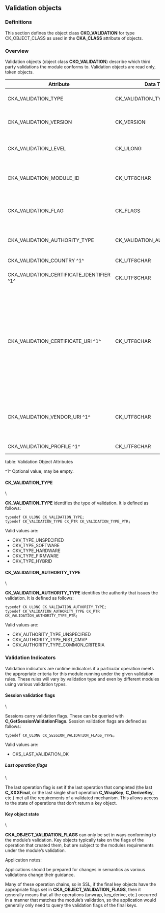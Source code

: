 ## Validation objects

### Definitions

This section defines the object class **CKO_VALIDATION** for type
CK_OBJECT_CLASS as used in the **CKA_CLASS** attribute of objects.

### Overview

Validation objects (object class **CKO_VALIDATION**) describe which third
party validations the module conforms to. Validation objects are read only,
token objects.

| Attribute                | Data Type          | Meaning                 |
|--------------------------|--------------------|-------------------------|
| CKA_VALIDATION_TYPE      | CK_VALIDATION_TYPE | Identifier indicating the validation type |
| CKA_VALIDATION_VERSION   | CK_VERSION         | Version of the validation standard or specification |
| CKA_VALIDATION_LEVEL     | CK_ULONG           | Validation level, Meaning is Validation type specific |
| CKA_VALIDATION_MODULE_ID | CK_UTF8CHAR        | How the module is identified in the validation documentation |
| CKA_VALIDATION_FLAG      | CK_FLAGS           | Flags identifying this validation in sessions and objects |
| CKA_VALIDATION_AUTHORITY_TYPE | CK_VALIDATION_AUTHORITY_TYPE | Identifies the authority that issues the validation |
| CKA_VALIDATION_COUNTRY ^1^ | CK_UTF8CHAR      | 2 letter ISO country code |
| CKA_VALIDATION_CERTIFICATE_IDENTIFIER ^1^ | CK_UTF8CHAR | Identifier of the validation certificate |
| CKA_VALIDATION_CERTIFICATE_URI ^1^ | CK_UTF8CHAR | Validation authority URI from which information related to the validation is available. If the Validation Certificate URI is not provided, the validation object SHOULD include a Validation Vendor URI. |
| CKA_VALIDATION_VENDOR_URI ^1^ | CK_UTF8CHAR   | Validation Vendor URI from which information related to the validation is available. |
| CKA_VALIDATION_PROFILE ^1^ | CK_UTF8CHAR      | Profile used for validation |
table: Validation Object Attributes

^1^ Optional value; may be empty.

#### CK_VALIDATION_TYPE
\  

**CK_VALIDATION_TYPE** identifies the type of validation. It is defined as
follows:

~~~{.c}
typedef CK_ULONG CK_VALIDATION_TYPE;
typedef CK_VALIDATION_TYPE CK_PTR CK_VALIDATION_TYPE_PTR;
~~~

Valid values are:  
- CKV_TYPE_UNSPECIFIED  
- CKV_TYPE_SOFTWARE  
- CKV_TYPE_HARDWARE  
- CKV_TYPE_FIRMWARE  
- CKV_TYPE_HYBRID  

#### CK_VALIDATION_AUTHORITY_TYPE
\  

**CK_VALIDATION_AUTHORITY_TYPE** identifies the authority that issues the
validation. It is defined as follows:

~~~{.c}
typedef CK_ULONG CK_VALIDATION_AUTHORITY_TYPE;
typedef CK_VALIDATION_AUTHORITY_TYPE CK_PTR CK_VALIDATION_AUTHORITY_TYPE_PTR;
~~~

Valid values are:  
- CKV_AUTHORITY_TYPE_UNSPECIFIED  
- CKV_AUTHORITY_TYPE_NIST_CMVP  
- CKV_AUTHORITY_TYPE_COMMON_CRITERIA  

### Validation Indicators

Validation indicators are runtime indicators if a particular operation meets
the appropriate criteria for this module running under the given validation
rules. These rules will vary by validation type and even by different modules
using various validation types.

#### Session validation flags
\  

Sessions carry validation flags. These can be queried with
**C_GetSessionValidationFlags**. Session validation flags are defined as
follows:

~~~{.c}
typedef CK_ULONG CK_SESSION_VALIDATION_FLAGS_TYPE;
~~~

Valid values are:  
- CKS_LAST_VALIDATION_OK  

##### Last operation flags
\  

The last operation flag is set if the last operation that completed (the last
**C_XXXFinal**, or the last single short operation **C_WrapKey**,
**C_DeriveKey**, etc.) met all the requirements of a validated mechanism.
This allows access to the state of operations that don’t return a key object.

#### Key object state
\  

**CKA_OBJECT_VALIDATION_FLAGS** can only be set in ways conforming to the
module’s validation. Key objects typically take on the flags of the operation
that created them, but are subject to the modules requirements under the
module’s validation.

Application notes:

Applications should be prepared for changes in semantics as various
validations change their guidance.

Many of these operation chains, so in SSL, if the final key objects have the
appropriate flags set in **CKA_OBJECT_VALIDATION_FLAGS**, then it generally
means that all the operations (unwrap, key_derive, etc.) occurred in a manner
that matches the module’s validation, so the application would generally only
need to query the validation flags of the final keys.
